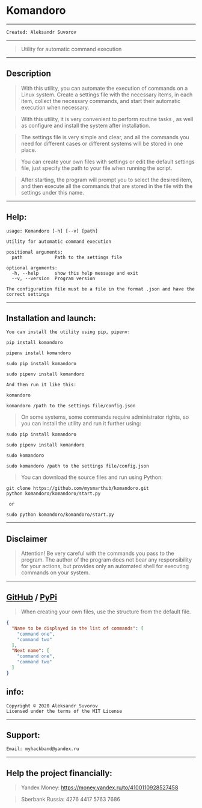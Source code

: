 Komandoro
===
---
    Created: Aleksandr Suvorov
---

>Utility for automatic command execution
---

Description
---

>With this utility, you can automate
the execution of commands on a Linux system.
Create a settings file with the necessary items,
in each item, collect the necessary commands,
and start their automatic execution when necessary.

>With this utility, it is very convenient 
to perform routine tasks , as well as configure 
and install the system after installation.

>The settings file is very simple and clear, 
and all the commands you need for different 
cases or different systems will be stored in one place.

>You can create your own files with settings 
or edit the default settings file, 
just specify the path to your file when running the script.

>After starting, the program will prompt you to 
select the desired item, and then execute all the 
commands that are stored in the file with the 
settings under this name.

---

Help:
----

```
usage: Komandoro [-h] [--v] [path]

Utility for automatic command execution

positional arguments:
  path            Path to the settings file

optional arguments:
  -h, --help      show this help message and exit
  --v, --version  Program version

The configuration file must be a file in the format .json and have the correct settings
```

---

Installation and launch:
---
    You can install the utility using pip, pipenv:

`pip install komandoro`

`pipenv install komandoro`

`sudo pip install komandoro`

`sudo pipenv install komandoro`

    And then run it like this:

`komandoro`

`komandoro /path to the settings file/config.json`

>On some systems, some commands require administrator rights, 
> so you can install the utility and run it further using:

`sudo pip install komandoro`

`sudo pipenv install komandoro`

`sudo komandoro`

`sudo komandoro /path to the settings file/config.json`

>You can download the source files and run using Python:

```
git clone https://github.com/mysmarthub/komandoro.git
python komandoro/komandoro/start.py
 
 or

sudo python komandoro/komandoro/start.py
```
---

Disclaimer
---

> Attention!
> Be very careful with the commands you pass to the program.
> The author of the program does not bear any responsibility for your actions, but
> provides only an automated shell for executing commands on your system.

---
[GitHub](https://github.com/mysmarthub/komandoro) / [PyPi](https://pypi.org/project/komandoro/)
---


>When creating your own files, use
the structure from the default file.

```json
{
  "Name to be displayed in the list of commands": [
    "command one",
    "command two"
  ],
  "Next name": [
    "command one",
    "command two"
  ]
}
```

info:
---
    Copyright © 2020 Aleksandr Suvorov
    Licensed under the terms of the MIT License
---

Support:
---
    Email: myhackband@yandex.ru
---

Help the project financially:
---
>Yandex Money:
https://money.yandex.ru/to/4100110928527458

>Sberbank Russia:
4276 4417 5763 7686
    